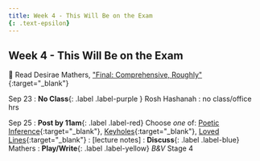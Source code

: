 ```yaml
---
title: Week 4 - This Will Be on the Exam
{: .text-epsilon}
---
```


## Week 4 - This Will Be on the Exam

📖 Read Desirae Mathers, ["Final: Comprehensive, Roughly"](ws297y/assets/pdfs/matherly_final_comprehensive_roughly.pdf){:target="_blank"}   

Sep 23
: **No Class**{: .label .label-purple } Rosh Hashanah
  : no class/office hrs

Sep 25
: **Post by 11am**{: .label .label-red} Choose *one* of: [Poetic Inference](https://visforvali.github.io/ws297y/prompts/#loved-lines){:target="_blank"}, [Keyholes](https://visforvali.github.io/ws297y/prompts/#keyholes){:target="_blank"}, [Loved Lines](https://visforvali.github.io/ws297y/prompts/#loved-lines){:target="_blank"}
  : [lecture notes]
: **Discuss**{: .label .label-blue} Mathers
: **Play/Write**{: .label .label-yellow} *B&V* Stage 4